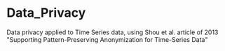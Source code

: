 # Data_Privacy
Data privacy applied to Time Series data, using Shou et al. article of 2013 "Supporting Pattern-Preserving Anonymization for Time-Series Data"
